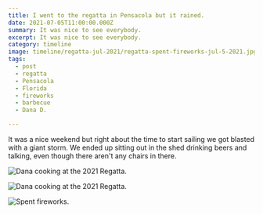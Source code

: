 ```yaml
---
title: I went to the regatta in Pensacola but it rained.
date: 2021-07-05T11:00:00.000Z
summary: It was nice to see everybody.
excerpt: It was nice to see everybody.
category: timeline
image: timeline/regatta-jul-2021/regatta-spent-fireworks-jul-5-2021.jpg
tags:
  - post 
  - regatta
  - Pensacola
  - Florida
  - fireworks
  - barbecue
  - Dana D.

---
```


It was a nice weekend but right about the time to start sailing we got blasted with a giant storm. We ended up sitting out in the shed drinking beers and talking, even though there aren't any chairs in there.

![Dana cooking at the 2021 Regatta.](/static/img/timeline/regatta-jul-2021/dana-cooking-jul-5-2021.jpg "Spent fireworks.")

![Dana cooking at the 2021 Regatta.](/static/img/timeline/regatta-jul-2021/dana-cooking-chickens-jul-5-2021.jpg "Spent fireworks.")

![Spent fireworks.](/static/img/timeline/regatta-jul-2021/regatta-spent-fireworks-jul-5-2021.jpg "Spent fireworks.")

